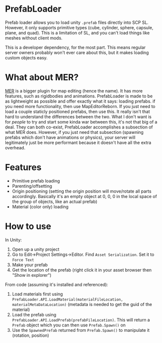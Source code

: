 # PrefabLoader

Prefab loader allows you to load unity `.prefab` files directly into SCP SL. However, it only supports primitive types (cube, cylinder, sphere, capsule, plane, and quad). This is a limitation of SL, and you can't load things like meshes without client mods.

This is a developer dependency, for the most part. This means regular server owners probably won't ever care about this, but it makes loading custom objects easy.

# What about MER?
[MER](https://github.com/Michal78900/MapEditorReborn/) is a bigger plugin for map editing (hence the name). It has more features, such as rigidbodies and animations. PrefabLoader is made to be as lightweight as possible and offer exactly what it says: loading prefabs. if you need more functionality, then use MapEditorReborn. If you just need to load a couple staticly positioned prefabs, then use this. It really isn't that hard to understand the differences between the two. What I don't want is for *people* to try and start some kinda war between this, it's not that big of a deal. They can both co-exist, PrefabLoader accomplishes a subsection of what MER does. However, if you just need that subsection (spawning prefabs which don't have animations or physics), your server will legitimately just be more performant because it doesn't have all the extra overhead.

# Features
- Primitive prefab loading
- Parenting/offsetting
- Origin positioning (setting the origin position will move/rotate all parts accordingly. Basically it's an empty object at 0, 0, 0 in the local space of the group of objects, like an actual prefab)
- Material (color only) loading

# How to use
In Unity:
1. Open up a unity project
2. Go to Edit->Project Settings->Editor. Find `Asset Serialization`. Set it to `Force Text`
3. Make your prefab
4. Get the location of the prefab (right click it in your asset browser then "Show in explorer")

From code (assuming it's installed and referenced):
1. Load materials first using `PrefabLoader.API.LoadMaterial(materialFileLocation, materialMetaDataLocation)` (metadata is needed to get the guid of the material)
2. Load the prefab using `PrefabLoader.API.LoadPrefab(prefabFileLocation)`. This will return a `Prefab` object which you can then use `Prefab.Spawn()` on
3. Use the `SpawnedPrefab` returned from `Prefab.Spawn()` to manipulate it (rotation, position)